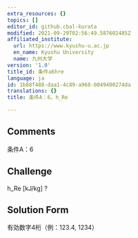 ```yaml
---
extra_resources: {}
topics: []
editor_id: github.cbal-kurata
modified: 2021-09-29T02:56:49.587602485Z
affiliated_institute:
  url: https://www.kyushu-u.ac.jp
  en_name: Kyushu University
  name: 九州大学
version: '1.0'
title_id: 条件a6hre
language: ja
id: 1b88f488-daa1-4c89-a968-0049400274da
translations: {}
title: 条件A：6，h_Re

---
```


## Comments
条件A：6

## Challenge
h_Re [kJ/kg] ?

## Solution Form
有効数字4桁（例：123.4,  1234）




